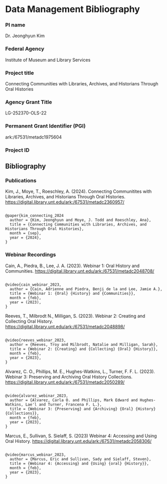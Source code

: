 # Data Management Bibliography

### PI name
Dr. Jeonghyun Kim 

### Federal Agency
Institute of Museum and Library Services

### Project title 
Connecting Communities with Libraries, Archives, and Historians Through Oral Histories

### Agency Grant Title 
LG-252370-OLS-22

### Permanent Grant Identifier (PGI)
ark:/67531/metadc1975604

### Project ID

## Bibliography 

### Publications

Kim, J., Moye, T., Roeschley, A. (2024). Connecting Communitites with Libraries, Archives, and Historians Through Oral Histories. https://digital.library.unt.edu/ark:/67531/metadc2360957/

```

@paper{kim_connecting_2024
  author = {Kim, Jeonghyun and Moye, J. Todd and Roeschley, Ana},
  title = {Connecting Communities with Libraries, Archives, and Historians Through Oral Histories},
  month = {sep},
  year = {2024},
}
```

### Webinar Recordings

Cain, A., Piedra, B., Lee, J. A. (2023). Webinar 1: Oral History and Communities. https://digital.library.unt.edu/ark:/67531/metadc2048708/

```

@video{cain_webinar_2023,
  author = {Cain, Adrienne and Piedra, Benji de la and Lee, Jamie A.},
  title = {Webinar 1: {Oral} {History} and {Communities}},
  month = {feb},
  year = (2023),
}
```

Reeves, T., Milbrodt N., Milligan, S. (2023). Webinar 2: Creating and Collecting Oral History. https://digital.library.unt.edu/ark:/67531/metadc2048898/

```

@video{reeves_webinar_2023,
  author = {Reeves, Troy and Milbrodt, Natalie and Milligan, Sarah},
  title = {Webinar 2: {Creating} and {Collecting} {Oral} {History}},
  month = {feb},
  year = {2023},
}
```

Alvarez, C. O., Phillips, M. E., Hughes-Watkins, L., Turner, F. F. L. (2023). Webinar 3: Preserving and Archiving Oral History Collections. https://digital.library.unt.edu/ark:/67531/metadc2050289/

```

@video{alvarez_webinar_2023,
  author = {Alvarez, Carla O. and Phillips, Mark Edward and Hughes-Watkins, Lae'l and Turner, Francena F. L.},
  title = {Webinar 3: {Preserving} and {Archiving} {Oral} {History} {Collections}},
  month = {feb},
  year = {2023},
}
```

Marcus, E., Sullivan, S. Sielaff, S. (2023) Webinar 4: Accessing and Using Oral History. https://digital.library.unt.edu/ark:/67531/metadc2058306/

```

@video{marcus_webinar_2023,
  author = {Marcus, Eric and Sullivan, Sady and Sielaff, Steven},
  title = {Webinar 4: {Accessing} and {Using} {oral} {History}},
  month = {feb},
  year = {2023},
}
```
